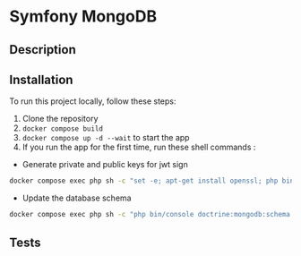 # Symfony MongoDB

## Description

## Installation
To run this project locally, follow these steps:
1. Clone the repository
2. `docker compose build`
3. `docker compose up -d --wait` to start the app
4. If you run the app for the first time, run these shell commands :  
- Generate private and public keys for jwt sign
```bash
docker compose exec php sh -c "set -e; apt-get install openssl; php bin/console lexik:jwt:generate-keypair; setfacl -R -m u:www-data:rX -m u:\$(whoami):rwX config/jwt; setfacl -dR -m u:www-data:rX -m u:\$(whoami):rwX config/jwt"
```

- Update the database schema
```bash
docker compose exec php sh -c "php bin/console doctrine:mongodb:schema:update"
```

## Tests
